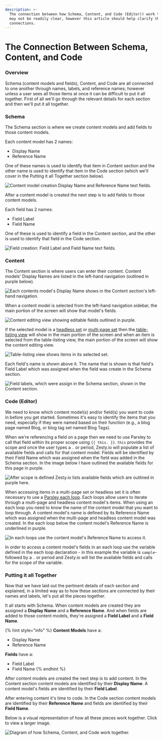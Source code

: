 ```yaml
---
description: >-
  The connection between how Schema, Content, and Code (Editor)) work together
  may not be readily clear, however this article should help clarify those
  connections.
---
```


# The Connection Between Schema, Content, and Code

### Overview

Schema \(content models and fields\), Content, and Code are all connected to one another through names, labels, and reference names; however unless a user sees all those items at once it can be difficult to put it all together. First of all we'll go through the relevant details for each section and then we'll put it all together.

### Schema

The Schema section is where we create content models and add fields to those content models. 

Each content model has 2 names: 

* Display Name
* Reference Name

One of these names is used to identify that item in Content section and the other name is used to identify that item in the Code section \(which we'll cover in the Putting it all Together section below\).

![Content model creation Display Name and Reference Name text fields.](../../../.gitbook/assets/schema-names.png)

After a content model is created the next step is to add fields to those content models. 

Each field has 2 names: 

* Field Label
* Field Name

One of these is used to identify a field in the Content section, and the other is used to identify that field in the Code section.

![Field creation: Field Label and Field Name text fields.](../../../.gitbook/assets/fields-names.png)

### Content

The Content section is where users can enter their content. Content models' Display Names are listed in the left-hand navigation \(outlined in purple below\). 

![Each contents model&apos;s Display Name shows in the Content section&apos;s left-hand navigation.](../../../.gitbook/assets/content-schema-names.png)

When a content model is selected from the left-hand navigation sidebar, the main portion of the screen will show that model's fields. 

![Content editing view showing editable fields outlined in purple.](../../../.gitbook/assets/fields-and-content-editing-screen.png)

If the selected model is a [headless set](https://zesty.org/services/web-engine/interface/schema/content-models#headless) or [multi-page set](https://zesty.org/services/web-engine/guides/content-entry-drafts-and-publishing#multi-page-sets) then the [table-listing view](https://zesty.org/services/web-engine/interface/content#table-listing-view) will show in the main portion of the screen and when an item is selected from the table-listing view, the main portion of the screen will show the content editing view. 

![Table-listing view shows items in its selected set.](../../../.gitbook/assets/table-listing-view.png)

Each field's name is shown above it. The name that is shown is that field's Field Label which was assigned when the field was create in the Schema section.

![Field labels, which were assign in the Schema section, shown in the Content section.](../../../.gitbook/assets/field-labels-in-conent-section.png)

### Code \(Editor\)

We need to know which content model\(s\) and/or field\(s\) you want to code in before you get started. Sometimes it's easy to identify the items that you need, especially if they were named based on their function \(e.g., a blog page named Blog, or blog tag set named Blog Tags\).

When we're referencing a field on a page then we need to use Parsley to call that field within its proper scope using `{{ this. }}`.  `this` provides the scope and once the user types a `.` or period, Zesty.io will populate a list of available fields and calls for that content model. Fields will be identified by their Field Name which was assigned when the field was added in the Schema section. In the image below I have outlined the available fields for this page in purple.

![After scope is defined Zesty.io lists available fields which are outlined in purple here.](../../../.gitbook/assets/code-available-fields-in-scope.png)

When accessing items in a multi-page set or headless set it is often necessary to use a [Parsley each loop](https://zesty.org/services/web-engine/introduction-to-parsley/each-loop-deep-dive). Each loops allow users to iterate through a multi-page and headless content model's items. When using an each loop you need to know the name of the content model that you want to loop through. A content model's name is defined by its Reference Name which was assigned when the multi-page and headless content model was created. In the each loop below the content model's Reference Name is underlined in purple.

![In each loops use the content model&apos;s Reference Name to access it.](../../../.gitbook/assets/code-each-loop-for-sets.png)

In order to access a content model's fields in an each loop use the variable defined in the each loop declaration - in this example the variable is `sample`- followed by a `.` or period and Zesty.io will list the available fields and calls for the scope of the variable. 

### Putting it all Together

Now that we have laid out the pertinent details of each section and explained, in a limited way as to how these sections are connected by their names and labels, let's put all the pieces together. 

It all starts with Schema. When content models are created they are assigned a **Display Name** and a **Reference Name**. And when fields are added to those content models, they're assigned a **Field Label** and a **Field Name**. 

{% hint style="info" %}
**Content Models** have a:  
- Display Name  
- Reference Name  
  
**Fields** have a:   
- Field Label  
- Field Name
{% endhint %}

After content models are created the next step is to add content. In the Content section content models are identified by their **Display Name**. A content model's fields are identified by their **Field Label**.

After entering content it's time to code. In the Code section content models are identified by their **Reference Name** and fields are identified by their **Field Name**.

Below is a visual representation of how all these pieces work together. Click to view a larger image.

![Diagram of how Schema, Content, and Code work together.](../../../.gitbook/assets/schema-content-code-connection-diagram.png)



